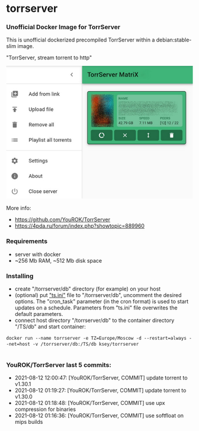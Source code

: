 # torrserver
### Unofficial Docker Image for TorrServer

This is unofficial dockerized precompiled TorrServer within a debian:stable-slim image.

"TorrServer, stream torrent to http"

![TorrServer](https://raw.githubusercontent.com/MrKsey/torrserver/master/ts.jpg)

More info:
- https://github.com/YouROK/TorrServer
- https://4pda.ru/forum/index.php?showtopic=889960

### Requirements

* server with docker
* ~256 Mb RAM, ~512 Mb disk space 

### Installing

- сreate "/torrserver/db" directory (for example) on your host
- (optional) put ["ts.ini"](https://raw.githubusercontent.com/MrKsey/torrserver/master/ts.ini) file to "/torrserver/db", uncomment the desired options. The "cron_task" parameter (in the cron format) is used to start updates on a schedule. Parameters from "ts.ini" file overwrites the default parameters.
- connect host directory "/torrserver/db" to the container directory "/TS/db" and start container:
```
docker run --name torrserver -e TZ=Europe/Moscow -d --restart=always --net=host -v /torrserver/db:/TS/db ksey/torrserver
```











































































































































































































# #
### YouROK/TorrServer last 5 commits:
* 2021-08-12 12:00:47: [YouROK/TorrServer, COMMIT] update torrent to v1.30.1
* 2021-08-12 01:19:27: [YouROK/TorrServer, COMMIT] update torrent to v1.30.0
* 2021-08-12 01:18:48: [YouROK/TorrServer, COMMIT] use upx compression for binaries
* 2021-08-12 01:16:36: [YouROK/TorrServer, COMMIT] use softfloat on mips builds
